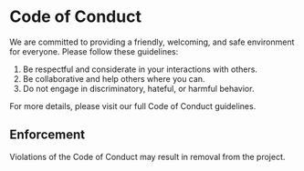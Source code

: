 # Code of Conduct

We are committed to providing a friendly, welcoming, and safe environment for everyone. Please follow these guidelines:

1. Be respectful and considerate in your interactions with others.
2. Be collaborative and help others where you can.
3. Do not engage in discriminatory, hateful, or harmful behavior.

For more details, please visit our full Code of Conduct guidelines.

## Enforcement
Violations of the Code of Conduct may result in removal from the project.

